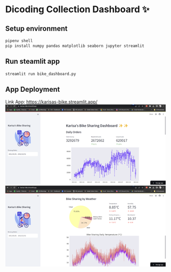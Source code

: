 # Dicoding Collection Dashboard ✨

## Setup environment
```
pipenv shell
pip install numpy pandas matplotlib seaborn jupyter streamlit 
```

## Run steamlit app
```
streamlit run bike_dashboard.py
```
## App Deployment
Link App: https://karisas-bike.streamlit.app/
![Alt text](image.png)
![Alt text](image-1.png)